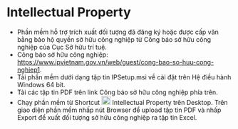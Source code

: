 # Intellectual Property
- Phần mềm hỗ trợ trích xuất đối tượng đã đăng ký hoặc được cấp văn bằng bảo hộ quyền sở hữu công nghiệp từ Công báo sở hữu công nghiệp của Cục Sở hữu trí tuệ.
- Công báo sở hữu công nghiệp: https://www.ipvietnam.gov.vn/web/guest/cong-bao-so-huu-cong-nghiep1.
- Tải phần mềm dưới dạng tập tin IPSetup.msi về cài đặt trên Hệ điều hành Windows 64 bit.
- Tải các tập tin PDF trên link Công báo sở hữu công nghiệp phía trên.
- Chạy phần mềm từ Shortcut <span><img src="tr.ico"  alt="Homepage" width="20"/></span> Intellectual Property trên Desktop. Trên giao diện phần mềm nhấp nút Browser để upload tập tin PDF và nhấp Export để xuất đối tượng sở hữu công nghiệp ra tập tin Excel.
